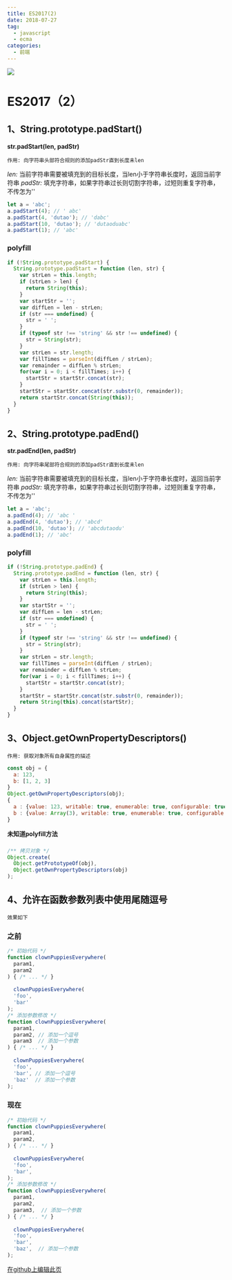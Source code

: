 ```yaml
---
title: ES2017(2)
date: 2018-07-27
tag: 
  - javascript
  - ecma
categories:
  - 前端
---
```

![](/imgs/javascript/theme/es8.png)

# ES2017（2）

## 1、String.prototype.padStart()

**str.padStart(len, padStr)**

`作用: 向字符串头部符合规则的添加padStr直到长度未len`

*len:* 当前字符串需要被填充到的目标长度，当len小于字符串长度时，返回当前字符串
*padStr:* 填充字符串，如果字符串过长则切割字符串，过短则重复字符串，不传怎为''

```javascript
let a = 'abc';
a.padStart(4); // ' abc'
a.padStart(4, 'dutao'); // 'dabc'
a.padStart(10, 'dutao'); // 'dutaoduabc'
a.padStart(1); // 'abc'
```

### polyfill

```javascript
if (!String.prototype.padStart) {
  String.prototype.padStart = function (len, str) {
    var strLen = this.length;
    if (strLen > len) {
      return String(this);
    }
    var startStr = '';
    var diffLen = len - strLen;
    if (str === undefined) {
      str = ' ';
    }
    if (typeof str !== 'string' && str !== undefined) {
      str = String(str);
    }
    var strLen = str.length;
    var fillTimes = parseInt(diffLen / strLen);
    var remainder = diffLen % strLen;
    for(var i = 0; i < fillTimes; i++) {
      startStr = startStr.concat(str);
    }
    startStr = startStr.concat(str.substr(0, remainder));
    return startStr.concat(String(this));
  }
}
```

## 2、String.prototype.padEnd()

**str.padEnd(len, padStr)**

`作用: 向字符串尾部符合规则的添加padStr直到长度未len`

*len:* 当前字符串需要被填充到的目标长度，当len小于字符串长度时，返回当前字符串
*padStr:* 填充字符串，如果字符串过长则切割字符串，过短则重复字符串，不传怎为''

```javascript
let a = 'abc';
a.padEnd(4); // 'abc '
a.padEnd(4, 'dutao'); // 'abcd'
a.padEnd(10, 'dutao'); // 'abcdutaodu'
a.padEnd(1); // 'abc'
```

### polyfill

```javascript
if (!String.prototype.padEnd) {
  String.prototype.padEnd = function (len, str) {
    var strLen = this.length;
    if (strLen > len) {
      return String(this);
    }
    var startStr = '';
    var diffLen = len - strLen;
    if (str === undefined) {
      str = ' ';
    }
    if (typeof str !== 'string' && str !== undefined) {
      str = String(str);
    }
    var strLen = str.length;
    var fillTimes = parseInt(diffLen / strLen);
    var remainder = diffLen % strLen;
    for(var i = 0; i < fillTimes; i++) {
      startStr = startStr.concat(str);
    }
    startStr = startStr.concat(str.substr(0, remainder));
    return String(this).concat(startStr);
  }
}
```

## 3、Object.getOwnPropertyDescriptors()

`作用: 获取对象所有自身属性的描述`

```javascript
const obj = {
  a: 123,
  b: [1, 2, 3]
}
Object.getOwnPropertyDescriptors(obj);
{
  a : {value: 123, writable: true, enumerable: true, configurable: true}
  b : {value: Array(3), writable: true, enumerable: true, configurable: true}
}
```
**未知道polyfill方法**
### 
```javascript
/** 拷贝对象 */
Object.create(
  Object.getPrototypeOf(obj), 
  Object.getOwnPropertyDescriptors(obj)
);
```

## 4、允许在函数参数列表中使用尾随逗号

`效果如下`
### 之前
```javascript
/* 初始代码 */
function clownPuppiesEverywhere(
  param1,
  param2
) { /* ... */ }
 
  clownPuppiesEverywhere(
  'foo',
  'bar'
);
/* 添加参数修改 */
function clownPuppiesEverywhere(
  param1,
  param2, // 添加一个逗号
  param3  // 添加一个参数
) { /* ... */ }
 
  clownPuppiesEverywhere(
  'foo',
  'bar', // 添加一个逗号
  'baz'  // 添加一个参数
);
```

### 现在

```javascript
/* 初始代码 */
function clownPuppiesEverywhere(
  param1,
  param2,
) { /* ... */ }
 
  clownPuppiesEverywhere(
  'foo',
  'bar',
);
/* 添加参数修改 */
function clownPuppiesEverywhere(
  param1,
  param2,
  param3,  // 添加一个参数
) { /* ... */ }
 
  clownPuppiesEverywhere(
  'foo',
  'bar',
  'baz',  // 添加一个参数
);
```

[在github上编辑此页](https://github.com/Iwouldliketobeapig/hexo-dt/edit/master/source/_posts/Ecma/es2017(2).md)